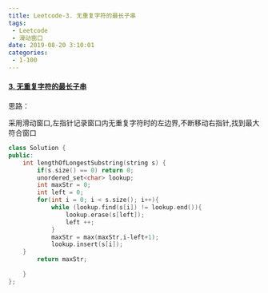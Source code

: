 ```yaml
---
title: Leetcode-3. 无重复字符的最长子串
tags:
 - Leetcode
 - 滑动窗口
date: 2019-08-20 3:10:01
categories:
 - 1-100
---
```


#### [3. 无重复字符的最长子串](https://leetcode-cn.com/problems/longest-substring-without-repeating-characters/)

思路：

采用滑动窗口,左指针记录窗口内无重复字符时的左边界,不断移动右指针,找到最大符合窗口

<!--more-->

```c++
class Solution {
public:
    int lengthOfLongestSubstring(string s) {
        if(s.size() == 0) return 0;
        unordered_set<char> lookup;
        int maxStr = 0;
        int left = 0;
        for(int i = 0; i < s.size(); i++){
            while (lookup.find(s[i]) != lookup.end()){
                lookup.erase(s[left]);
                left ++;
            }
            maxStr = max(maxStr,i-left+1);
            lookup.insert(s[i]);
    }
        return maxStr;
        
    }
};
```

